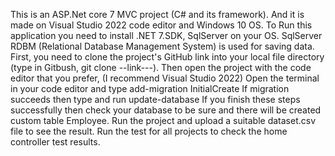 This is an ASP.Net core 7 MVC project (C# and its framework). And it is made on Visual Studio 2022 code editor and Windows 10 OS.
To Run this application you need to install .NET 7.SDK, SqlServer on your OS. SqlServer RDBM (Relational Database Management System) is used for saving data.
First, you need to clone the project's GitHub link into your local file directory (type in Gitbush, git clone --link---).
Then open the project with the code editor that you prefer, 
(I recommend Visual Studio 2022) Open the terminal in your code editor and type add-migration InitialCreate If migration succeeds then type and run update-database
If you finish these steps successfully then check your database to be sure and there will be created custom table Employee.
Run the project and upload a suitable dataset.csv file to see the result. Run the test for all projects to check the home controller test results.
